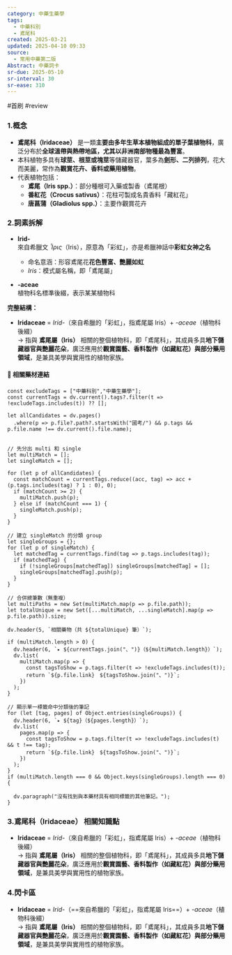 ```yaml
---
category: 中藥生藥學
tags:
  - 中藥科別
  - 鳶尾科
created: 2025-03-21
updated: 2025-04-10 09:33
source:
  - 常用中藥第二版
Abstract: 中藥詞卡
sr-due: 2025-05-10
sr-interval: 30
sr-ease: 310
---
```

#首刷 #review
### 1.概念
- **鳶尾科（Iridaceae）** 是一類**主要由多年生草本植物組成的單子葉植物科**，廣泛分布於**全球溫帶與熱帶地區，尤其以非洲南部物種最為豐富**。  
- 本科植物多具有**球莖、根莖或塊莖**等儲藏器官，葉多為**劍形、二列排列**，花大而美麗，常作為**觀賞花卉、香料或藥用植物**。  
- 代表植物包括：  
  - **鳶尾（Iris spp.）**：部分種根可入藥或製香（鳶尾根）  
  - **番紅花（Crocus sativus）**：花柱可製成名貴香料「藏紅花」  
  - **唐菖蒲（Gladiolus spp.）**：主要作觀賞花卉  

### 2.詞素拆解
- **Irid-**  
  來自希臘文 *Ἶρις*（Iris），原意為「彩虹」，亦是希臘神話中**彩虹女神之名**  
  - 命名意涵：形容鳶尾花**花色豐富、艷麗如虹**  
  - *Iris*：模式屬名稱，即「鳶尾屬」  

- **-aceae**  
  植物科名標準後綴，表示某某植物科  

**完整結構：**
- **Iridaceae** = *Irid-*（來自希臘的「彩虹」，指鳶尾屬 Iris）+ *-aceae*（植物科後綴）  
→ 指與 **鳶尾屬（Iris）** 相關的整個植物科，即「鳶尾科」，其成員多具**地下儲藏器官與艷麗花朵**，廣泛應用於**觀賞園藝、香料製作（如藏紅花）與部分藥用領域**，是兼具美學與實用性的植物家族。 <!--SR:!2025-03-31,4,290-->
#### 📌 相關藥材連結

```dataviewjs
const excludeTags = ["中藥科別","中藥生藥學"];
const currentTags = dv.current().tags?.filter(t => !excludeTags.includes(t)) ?? [];

let allCandidates = dv.pages()
  .where(p => p.file?.path?.startsWith("國考/") && p.tags && p.file.name !== dv.current().file.name);


// 先分出 multi 和 single
let multiMatch = [];
let singleMatch = [];

for (let p of allCandidates) {
  const matchCount = currentTags.reduce((acc, tag) => acc + (p.tags.includes(tag) ? 1 : 0), 0);
  if (matchCount >= 2) {
    multiMatch.push(p);
  } else if (matchCount === 1) {
    singleMatch.push(p);
  }
}

// 建立 singleMatch 的分類 group
let singleGroups = {};
for (let p of singleMatch) {
  let matchedTag = currentTags.find(tag => p.tags.includes(tag));
  if (matchedTag) {
    if (!singleGroups[matchedTag]) singleGroups[matchedTag] = [];
    singleGroups[matchedTag].push(p);
  }
}

// 合併總筆數（無重複）
let multiPaths = new Set(multiMatch.map(p => p.file.path));
let totalUnique = new Set([...multiMatch, ...singleMatch].map(p => p.file.path)).size;

dv.header(5, `相關藥物（共 ${totalUnique} 筆）`);

if (multiMatch.length > 0) {
  dv.header(6, `▸ ${currentTags.join("、")}（${multiMatch.length}）`);
  dv.list(
    multiMatch.map(p => {
      const tagsToShow = p.tags.filter(t => !excludeTags.includes(t));
      return `${p.file.link}　${tagsToShow.join("、")}`;
    })
  );
}

// 顯示單一標籤命中分類後的筆記
for (let [tag, pages] of Object.entries(singleGroups)) {
  dv.header(6, `▸ ${tag}（${pages.length}）`);
  dv.list(
    pages.map(p => {
      const tagsToShow = p.tags.filter(t => !excludeTags.includes(t) && t !== tag);
      return `${p.file.link}　${tagsToShow.join("、")}`;
    })
  );
}
if (multiMatch.length === 0 && Object.keys(singleGroups).length === 0) {

  dv.paragraph("沒有找到與本藥材具有相同標籤的其他筆記。");
}

```


### 3.鳶尾科（Iridaceae） 相關知識點

- **Iridaceae** = *Irid-*（來自希臘的「彩虹」，指鳶尾屬 Iris）+ *-aceae*（植物科後綴）  
→ 指與 **鳶尾屬（Iris）** 相關的整個植物科，即「鳶尾科」，其成員多具**地下儲藏器官與艷麗花朵**，廣泛應用於**觀賞園藝、香料製作（如藏紅花）與部分藥用領域**，是兼具美學與實用性的植物家族。


### 4.閃卡區

- **Iridaceae** = *Irid-*（==來自希臘的「彩虹」，指鳶尾屬 Iris==）+ *-aceae*（植物科後綴）  
→ 指與 **鳶尾屬（Iris）** 相關的整個植物科，即「鳶尾科」，其成員多具**地下儲藏器官與艷麗花朵**，廣泛應用於**觀賞園藝、香料製作（如藏紅花）與部分藥用領域**，是兼具美學與實用性的植物家族。 <!--SR:!2025-04-14,4,292-->
